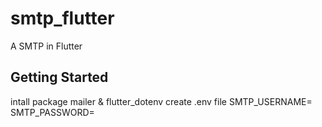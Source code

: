 # smtp_flutter

A SMTP in Flutter

## Getting Started

intall package mailer & flutter_dotenv
create .env file
  SMTP_USERNAME=
  SMTP_PASSWORD=






